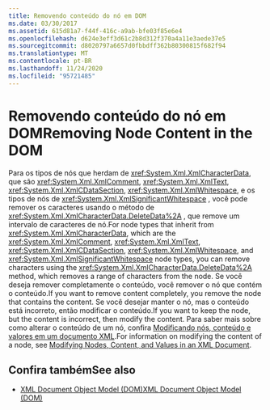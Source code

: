 ```yaml
---
title: Removendo conteúdo do nó em DOM
ms.date: 03/30/2017
ms.assetid: 615d81a7-f44f-416c-a9ab-bfe03f85e6e4
ms.openlocfilehash: d624e3eff3d61c2b8d312f370a4a11e3aede37e5
ms.sourcegitcommit: d8020797a6657d0fbbdff362b80300815f682f94
ms.translationtype: MT
ms.contentlocale: pt-BR
ms.lasthandoff: 11/24/2020
ms.locfileid: "95721485"
---
```

# <a name="removing-node-content-in-the-dom"></a><span data-ttu-id="0b58d-102">Removendo conteúdo do nó em DOM</span><span class="sxs-lookup"><span data-stu-id="0b58d-102">Removing Node Content in the DOM</span></span>

<span data-ttu-id="0b58d-103">Para os tipos de nós que herdam de <xref:System.Xml.XmlCharacterData>, que são <xref:System.Xml.XmlComment>, <xref:System.Xml.XmlText>, <xref:System.Xml.XmlCDataSection>, <xref:System.Xml.XmlWhitespace>, e os tipos de nós de <xref:System.Xml.XmlSignificantWhitespace> , você pode remover os caracteres usando o método de <xref:System.Xml.XmlCharacterData.DeleteData%2A> , que remove um intervalo de caracteres de nó.</span><span class="sxs-lookup"><span data-stu-id="0b58d-103">For node types that inherit from <xref:System.Xml.XmlCharacterData>, which are the <xref:System.Xml.XmlComment>, <xref:System.Xml.XmlText>, <xref:System.Xml.XmlCDataSection>, <xref:System.Xml.XmlWhitespace>, and <xref:System.Xml.XmlSignificantWhitespace> node types, you can remove characters using the <xref:System.Xml.XmlCharacterData.DeleteData%2A> method, which removes a range of characters from the node.</span></span> <span data-ttu-id="0b58d-104">Se você deseja remover completamente o conteúdo, você remover o nó que contém o conteúdo.</span><span class="sxs-lookup"><span data-stu-id="0b58d-104">If you want to remove content completely, you remove the node that contains the content.</span></span> <span data-ttu-id="0b58d-105">Se você desejar manter o nó, mas o conteúdo está incorreto, então modificar o conteúdo.</span><span class="sxs-lookup"><span data-stu-id="0b58d-105">If you want to keep the node, but the content is incorrect, then modify the content.</span></span> <span data-ttu-id="0b58d-106">Para saber mais sobre como alterar o conteúdo de um nó, confira [Modificando nós, conteúdo e valores em um documento XML](modifying-nodes-content-and-values-in-an-xml-document.md).</span><span class="sxs-lookup"><span data-stu-id="0b58d-106">For information on modifying the content of a node, see [Modifying Nodes, Content, and Values in an XML Document](modifying-nodes-content-and-values-in-an-xml-document.md).</span></span>  
  
## <a name="see-also"></a><span data-ttu-id="0b58d-107">Confira também</span><span class="sxs-lookup"><span data-stu-id="0b58d-107">See also</span></span>

- [<span data-ttu-id="0b58d-108">XML Document Object Model (DOM)</span><span class="sxs-lookup"><span data-stu-id="0b58d-108">XML Document Object Model (DOM)</span></span>](xml-document-object-model-dom.md)
